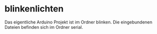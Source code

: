 # blinkenlichten
Das eigentliche Arduino Projekt ist im Ordner blinken. Die eingebundenen Dateien befinden sich im Ordner serial.
